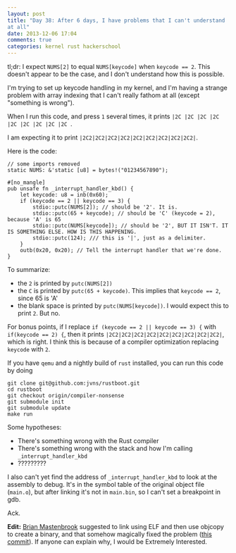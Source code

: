 ```yaml
---
layout: post
title: "Day 38: After 6 days, I have problems that I can't understand
at all"
date: 2013-12-06 17:04
comments: true
categories: kernel rust hackerschool
---
```


tl;dr: I expect `NUMS[2]` to equal `NUMS[keycode]` when `keycode ==
2`. This doesn't appear to be the case, and I don't understand how
this is possible.

I'm trying to set up keycode handling in my kernel, and I'm having a
strange problem with array indexing that I can't really fathom at all
(except "something is wrong").

When I run this code, and press `1` several times, it prints `|2C |2C |2C |2C |2C |2C |2C |2C |2C `. 

I am expecting it to print `|2C2|2C2|2C2|2C2|2C2|2C2|2C2|2C2|2C2|`.

Here is the code:

~~~
// some imports removed
static NUMS: &'static [u8] = bytes!("01234567890");

#[no_mangle]
pub unsafe fn _interrupt_handler_kbd() {
    let keycode: u8 = inb(0x60);
    if (keycode == 2 || keycode == 3) {
        stdio::putc(NUMS[2]); // should be '2'. It is.
        stdio::putc(65 + keycode); // should be 'C' (keycode = 2), because 'A' is 65 
        stdio::putc(NUMS[keycode]); // should be '2', BUT IT ISN'T. IT IS SOMETHING ELSE. HOW IS THIS HAPPENING. 
        stdio::putc(124); /// this is '|', just as a delimiter.
    }
    outb(0x20, 0x20); // Tell the interrupt handler that we're done.
}
~~~

To summarize:

* the `2` is printed by `putc(NUMS[2])`
* the `C` is printed by `putc(65 + keycode)`. This implies that `keycode == 2`, since 65 is 'A'
* the blank space is printed by `putc(NUMS[keycode])`. I would expect this to print `2`. But no.

For bonus points, if I replace `if (keycode == 2 || keycode == 3) {`
with `if(keycode == 2) {`, then it prints
`|2C2|2C2|2C2|2C2|2C2|2C2|2C2|2C2|2C2|`, which is right. I think this
is because of a compiler optimization replacing `keycode` with `2`.

If you have `qemu` and a nightly build of `rust` installed, you can
run this code by doing

~~~
git clone git@github.com:jvns/rustboot.git
cd rustboot
git checkout origin/compiler-nonsense
git submodule init
git submodule update
make run
~~~

Some hypotheses:

* There's something wrong with the Rust compiler
* There's something wrong with the stack and how I'm calling
  `_interrupt_handler_kbd`
* ?????????

I also can't yet find the address of `_interrupt_handler_kbd` to look
at the assembly to debug. It's in the symbol table of the original
object file (`main.o`), but after linking it's not in `main.bin`, so I
can't set a breakpoint in gdb.

Ack.

**Edit:** [Brian Mastenbrook](http://brian.mastenbrook.net/) suggested
to link using ELF and then use objcopy to create a binary, and that
somehow magically fixed the problem
([this commit](https://github.com/jvns/rustboot/commit/2dab3a8ca693a1754b498f05472670e15343bb07)).
If anyone can explain why, I would be Extremely Interested.
